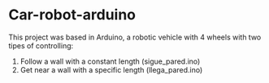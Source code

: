 # Car-robot-arduino

This project was based in Arduino, a robotic vehicle with 4 wheels with two tipes of controlling:

1) Follow a wall with a constant length (sigue_pared.ino)
2) Get near a wall with a specific length (llega_pared.ino)
